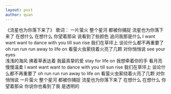 ```yaml
---
layout: post
author: quan
---
```

《流星也为你落下来了》
歌词： 
一片萤火 整个星河 都被你捕捉 
流星也为你落下来了 
在想什么 在想什么 
你望着那朵 说看到了些颜色 
追问我那是什么 
I want want want to dance with you till sun rise
我们在草坪上 谈论什么都不再重要了 
oh run run run away to life on
看萤火虫萦绕着火亮了几颗 对你悄悄说 
see your eyes   
浅浅的海风 拂着草表达着 我最真挚的爱 
stay for life on
我想牵着你的手 看月亮慢慢温柔 
I want want want to dance with you till sun rise
我们在草坪上 谈论什么都不再重要了 
oh run run run away to life on 
看萤火虫萦绕着火亮了几颗 对你悄悄说 一片萤火 
整个星河 都被你捕捉 流星也为你落下来了 
在想什么 在想什么 
你望着那朵 你说你也看到了我 是透明的